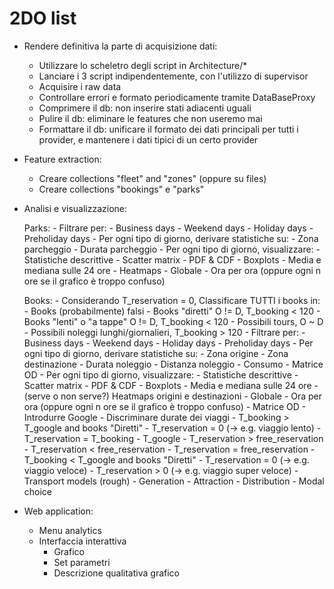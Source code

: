 # 2DO list

* Rendere definitiva la parte di acquisizione dati:

	- Utilizzare lo scheletro degli script in Architecture/*
	- Lanciare i 3 script indipendentemente, con l'utilizzo di supervisor
	- Acquisire i raw data
	- Controllare errori e formato periodicamente tramite DataBaseProxy
	- Comprimere il db: non inserire stati adiacenti uguali
	- Pulire il db: eliminare le features che non useremo mai
	- Formattare il db: unificare il formato dei dati principali per tutti i provider, e mantenere i dati tipici di un certo provider

* Feature extraction:
	
	- Creare collections "fleet" and "zones" (oppure su files)
	- Creare collections "bookings" e "parks"

* Analisi e visualizzazione:

	Parks:
		- Filtrare per:
			- Business days
			- Weekend days
			- Holiday days
			- Preholiday days
		- Per ogni tipo di giorno, derivare statistiche su:
			- Zona parcheggio
			- Durata parcheggio
		- Per ogni tipo di giorno, visualizzare:
			- Statistiche descrittive
				- Scatter matrix
				- PDF & CDF
				- Boxplots
				- Media e mediana sulle 24 ore
			- Heatmaps
				- Globale
				- Ora per ora (oppure ogni n ore se il grafico è troppo confuso)

	Books:
		- Considerando T_reservation = 0, Classificare TUTTI i books in:
			- Books (probabilmente) falsi
			- Books "diretti" O != D, T_booking < 120
			- Books "lenti" o "a tappe" O != D, T_booking < 120
			- Possibili tours, O ~ D
			- Possibili noleggi lunghi/giornalieri, T_booking > 120
		- Filtrare per:
			- Business days
			- Weekend days
			- Holiday days
			- Preholiday days
		- Per ogni tipo di giorno, derivare statistiche su:
			- Zona origine
			- Zona destinazione
			- Durata noleggio
			- Distanza noleggio
			- Consumo
			- Matrice OD
		- Per ogni tipo di giorno, visualizzare:
			- Statistiche descrittive
				- Scatter matrix
				- PDF & CDF
				- Boxplots
				- Media e mediana sulle 24 ore
			- (serve o non serve?) Heatmaps origini e destinazioni 
				- Globale
				- Ora per ora (oppure ogni n ore se il grafico è troppo confuso)
			- Matrice OD
		- Introdurre Google
			- Discriminare durate dei viaggi
				- T_booking > T_google and books "Diretti"
					- T_reservation = 0 (-> e.g. viaggio lento)
					- T_reservation = T_booking - T_google
						- T_reservation > free_reservation
						- T_reservation < free_reservation
					- T_reservation = free_reservation
				- T_booking < T_google and books "Diretti"
					- T_reservation = 0 (-> e.g. viaggio veloce)
					- T_reservation > 0 (-> e.g. viaggio super veloce)
		- Transport models (rough)
			- Generation
			- Attraction
			- Distribution
			- Modal choice
* Web application:

	- Menu analytics
	- Interfaccia interattiva
		- Grafico
		- Set parametri
		- Descrizione qualitativa grafico
